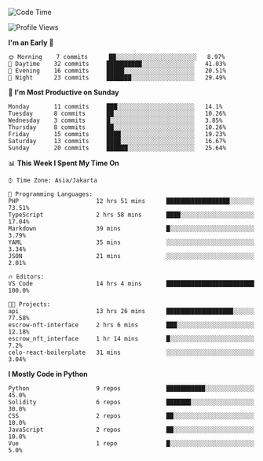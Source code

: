 <!--START_SECTION:waka-->
![Code Time](http://img.shields.io/badge/Code%20Time-1%2C135%20hrs%2018%20mins-blue)

![Profile Views](http://img.shields.io/badge/Profile%20Views-0-blue)

**I'm an Early 🐤** 

```text
🌞 Morning    7 commits      ██░░░░░░░░░░░░░░░░░░░░░░░   8.97% 
🌆 Daytime    32 commits     ██████████░░░░░░░░░░░░░░░   41.03% 
🌃 Evening    16 commits     █████░░░░░░░░░░░░░░░░░░░░   20.51% 
🌙 Night      23 commits     ███████░░░░░░░░░░░░░░░░░░   29.49%

```
📅 **I'm Most Productive on Sunday** 

```text
Monday       11 commits     ███░░░░░░░░░░░░░░░░░░░░░░   14.1% 
Tuesday      8 commits      ██░░░░░░░░░░░░░░░░░░░░░░░   10.26% 
Wednesday    3 commits      █░░░░░░░░░░░░░░░░░░░░░░░░   3.85% 
Thursday     8 commits      ██░░░░░░░░░░░░░░░░░░░░░░░   10.26% 
Friday       15 commits     ████░░░░░░░░░░░░░░░░░░░░░   19.23% 
Saturday     13 commits     ████░░░░░░░░░░░░░░░░░░░░░   16.67% 
Sunday       20 commits     ██████░░░░░░░░░░░░░░░░░░░   25.64%

```


📊 **This Week I Spent My Time On** 

```text
⌚︎ Time Zone: Asia/Jakarta

💬 Programming Languages: 
PHP                      12 hrs 51 mins      ██████████████████░░░░░░░   73.51% 
TypeScript               2 hrs 58 mins       ████░░░░░░░░░░░░░░░░░░░░░   17.04% 
Markdown                 39 mins             █░░░░░░░░░░░░░░░░░░░░░░░░   3.79% 
YAML                     35 mins             ░░░░░░░░░░░░░░░░░░░░░░░░░   3.34% 
JSON                     21 mins             ░░░░░░░░░░░░░░░░░░░░░░░░░   2.01%

🔥 Editors: 
VS Code                  14 hrs 4 mins       █████████████████████████   100.0%

🐱‍💻 Projects: 
api                      13 hrs 26 mins      ███████████████████░░░░░░   77.58% 
escrow-nft-interface     2 hrs 6 mins        ███░░░░░░░░░░░░░░░░░░░░░░   12.18% 
escrow_nft_interface     1 hr 14 mins        █░░░░░░░░░░░░░░░░░░░░░░░░   7.2% 
celo-react-boilerplate   31 mins             ░░░░░░░░░░░░░░░░░░░░░░░░░   3.04%

```

**I Mostly Code in Python** 

```text
Python                   9 repos             ███████████░░░░░░░░░░░░░░   45.0% 
Solidity                 6 repos             ███████░░░░░░░░░░░░░░░░░░   30.0% 
CSS                      2 repos             ██░░░░░░░░░░░░░░░░░░░░░░░   10.0% 
JavaScript               2 repos             ██░░░░░░░░░░░░░░░░░░░░░░░   10.0% 
Vue                      1 repo              █░░░░░░░░░░░░░░░░░░░░░░░░   5.0%

```



<!--END_SECTION:waka-->
